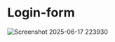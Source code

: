 # Login-form


![Screenshot 2025-06-17 223930](https://github.com/user-attachments/assets/c19a7805-975e-41d0-a5e0-cb837021fadd)
